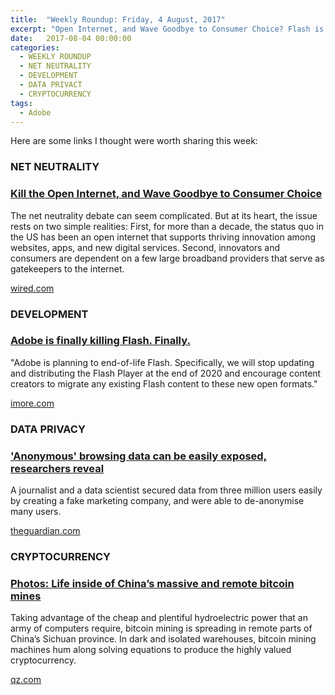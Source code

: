 ```yaml
---
title:  "Weekly Roundup: Friday, 4 August, 2017"
excerpt: "Open Internet, and Wave Goodbye to Consumer Choice? Flash is dead in 2020 and de-anonymise user data."
date:   2017-08-04 00:00:00
categories:
  - WEEKLY ROUNDUP
  - NET NEUTRALITY
  - DEVELOPMENT
  - DATA PRIVACT
  - CRYPTOCURRENCY
tags:
  - Adobe
---
```


Here are some links I thought were worth sharing this week:

<h3 class="category">NET NEUTRALITY</h3>

<div class="item">
  <h3 class="item-header">
    <a href="https://www.wired.com/story/kill-the-open-internet-and-wave-goodbye-to-consumer-choice">Kill the Open Internet, and Wave Goodbye to Consumer Choice</a>
  </h3>
  <p>
  	The net neutrality debate can seem complicated. But at its heart, the issue rests on two simple realities: First, for more than a decade, the status quo in the US has been an open internet that supports thriving innovation among websites, apps, and new digital services. Second, innovators and consumers are dependent on a few large broadband providers that serve as gatekeepers to the internet.
  </p>
  <span class="item-footer">
    <a href="https://www.wired.com/story/kill-the-open-internet-and-wave-goodbye-to-consumer-choice">wired.com</a>
  </span>
</div>

<h3 class="category">DEVELOPMENT</h3>

<div class="item">
  <h3 class="item-header">
    <a href="https://www.imore.com/adobe-finally-killing-flash-finally">Adobe is finally killing Flash. Finally.</a>
  </h3>
  <p>
    "Adobe is planning to end-of-life Flash. Specifically, we will stop updating and distributing the Flash Player at the end of 2020 and encourage content creators to migrate any existing Flash content to these new open formats."
  </p>
  <span class="item-footer">
    <a href="https://www.imore.com/adobe-finally-killing-flash-finally">imore.com</a>
  </span>
</div>

<h3 class="category">DATA PRIVACY</h3>

<div class="item">
  <h3 class="item-header">
    <a href="https://www.theguardian.com/technology/2017/aug/01/data-browsing-habits-brokers">'Anonymous' browsing data can be easily exposed, researchers reveal</a>
  </h3>
  <p>
    A journalist and a data scientist secured data from three million users easily by creating a fake marketing company, and were able to de-anonymise many users.
  </p>
  <span class="item-footer">
    <a href="https://www.theguardian.com/technology/2017/aug/01/data-browsing-habits-brokers">theguardian.com</a>
  </span>
</div>

<h3 class="category">CRYPTOCURRENCY</h3>

<div class="item">
  <h3 class="item-header">
    <a href="https://qz.com/1026605/photos-chinas-bitcoin-mines-and-miners/">Photos: Life inside of China’s massive and remote bitcoin mines</a>
  </h3>
  <p>
    Taking advantage of the cheap and plentiful hydroelectric power that an army of computers require, bitcoin mining is spreading in remote parts of China’s Sichuan province. In dark and isolated warehouses, bitcoin mining machines hum along solving equations to produce the highly valued cryptocurrency.
  </p>
  <span class="item-footer">
    <a href="https://qz.com/1026605/photos-chinas-bitcoin-mines-and-miners/">qz.com</a>
  </span>
</div>
